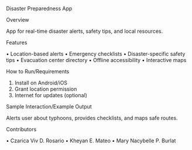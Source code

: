 Disaster Preparedness App

Overview

App for real-time disaster alerts, safety tips, and local resources.

Features

•    Location-based alerts
•    Emergency checklists
•    Disaster-specific safety tips
•    Evacuation center directory
•    Offline accessibility
•    Interactive maps

How to Run/Requirements 

1.   Install on Android/iOS
2.   Grant location permission
3.   Internet for updates (optional)

Sample Interaction/Example Output

Alerts user about typhoons, provides checklists, and maps safe routes.

Contributors

•    Czarica Viv D. Rosario
•    Kheyan E. Mateo
•    Mary Nacybelle P. Burlat
